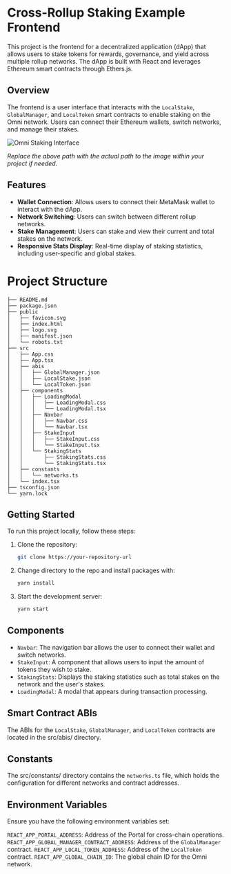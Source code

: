 # Cross-Rollup Staking Example Frontend

This project is the frontend for a decentralized application (dApp) that allows users to stake tokens for rewards, governance, and yield across multiple rollup networks. The dApp is built with React and leverages Ethereum smart contracts through Ethers.js.

## Overview

The frontend is a user interface that interacts with the `LocalStake`, `GlobalManager`, and `LocalToken` smart contracts to enable staking on the Omni network. Users can connect their Ethereum wallets, switch networks, and manage their stakes.

![Omni Staking Interface](./path-to-image/image.png)

*Replace the above path with the actual path to the image within your project if needed.*

## Features

- **Wallet Connection**: Allows users to connect their MetaMask wallet to interact with the dApp.
- **Network Switching**: Users can switch between different rollup networks.
- **Stake Management**: Users can stake and view their current and total stakes on the network.
- **Responsive Stats Display**: Real-time display of staking statistics, including user-specific and global stakes.

# Project Structure

```
├── README.md
├── package.json
├── public
│   ├── favicon.svg
│   ├── index.html
│   ├── logo.svg
│   ├── manifest.json
│   └── robots.txt
├── src
│   ├── App.css
│   ├── App.tsx
│   ├── abis
│   │   ├── GlobalManager.json
│   │   ├── LocalStake.json
│   │   └── LocalToken.json
│   ├── components
│   │   ├── LoadingModal
│   │   │   ├── LoadingModal.css
│   │   │   └── LoadingModal.tsx
│   │   ├── Navbar
│   │   │   ├── Navbar.css
│   │   │   └── Navbar.tsx
│   │   ├── StakeInput
│   │   │   ├── StakeInput.css
│   │   │   └── StakeInput.tsx
│   │   └── StakingStats
│   │       ├── StakingStats.css
│   │       └── StakingStats.tsx
│   ├── constants
│   │   └── networks.ts
│   └── index.tsx
├── tsconfig.json
└── yarn.lock
```

## Getting Started

To run this project locally, follow these steps:

1. Clone the repository:

    ```sh
    git clone https://your-repository-url
    ```

2. Change directory to the repo and install packages with: 

    ```sh
    yarn install
    ```

3. Start the development server:

    ```sh
    yarn start
    ```

## Components

- `Navbar`: The navigation bar allows the user to connect their wallet and switch networks.
- `StakeInput`: A component that allows users to input the amount of tokens they wish to stake.
- `StakingStats`: Displays the staking statistics such as total stakes on the network and the user's stakes.
- `LoadingModal`: A modal that appears during transaction processing.

## Smart Contract ABIs

The ABIs for the `LocalStake`, `GlobalManager`, and `LocalToken` contracts are located in the src/abis/ directory.

## Constants

The src/constants/ directory contains the `networks.ts` file, which holds the configuration for different networks and contract addresses.

## Environment Variables

Ensure you have the following environment variables set:

`REACT_APP_PORTAL_ADDRESS`: Address of the Portal for cross-chain operations.
`REACT_APP_GLOBAL_MANAGER_CONTRACT_ADDRESS`: Address of the `GlobalManager` contract.
`REACT_APP_LOCAL_TOKEN_ADDRESS`: Address of the `LocalToken` contract.
`REACT_APP_GLOBAL_CHAIN_ID`: The global chain ID for the Omni network.
